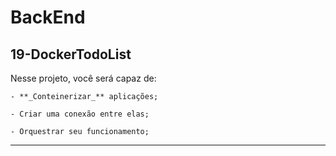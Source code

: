 # BackEnd


## 19-DockerTodoList
Nesse projeto, você será capaz de:

    - **_Conteinerizar_** aplicações;
    
    - Criar uma conexão entre elas;
    
    - Orquestrar seu funcionamento;
---
